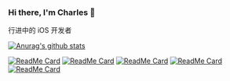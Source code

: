 ### Hi there, I'm Charles 👋
行进中的 iOS 开发者

<!--
**ysCharles/ysCharles** is a ✨ _special_ ✨ repository because its `README.md` (this file) appears on your GitHub profile.

Here are some ideas to get you started:

- 🔭 I’m currently working on ...
- 🌱 I’m currently learning ...
- 👯 I’m looking to collaborate on ...
- 🤔 I’m looking for help with ...
- 💬 Ask me about ...
- 📫 How to reach me: ...
- 😄 Pronouns: ...
- ⚡ Fun fact: ...
-->


[![Anurag's github stats](https://github-readme-stats.vercel.app/api?username=ysCharles&theme=onedark&show_icons=true)](https://github.com/ysCharles)

[![ReadMe Card](https://github-readme-stats.vercel.app/api/pin/?username=ysCharles&repo=TLPageView&theme=dracula)](https://github.com/ysCharles/TLPageView)
[![ReadMe Card](https://github-readme-stats.vercel.app/api/pin/?username=ysCharles&repo=TLCommon&theme=dracula)](https://github.com/ysCharles/TLCommon)
[![ReadMe Card](https://github-readme-stats.vercel.app/api/pin/?username=ysCharles&repo=TLSerializable&theme=dracula)](https://github.com/ysCharles/TLSerializable)
[![ReadMe Card](https://github-readme-stats.vercel.app/api/pin/?username=ysCharles&repo=TLNetTool&theme=dracula)](https://github.com/ysCharles/TLNetTool)
[![ReadMe Card](https://github-readme-stats.vercel.app/api/pin/?username=ysCharles&repo=TLQRCode&theme=dracula)](https://github.com/ysCharles/TLQRCode)
<!--
![Anurag's github stats](https://github-readme-stats.vercel.app/api?username=ysCharles&theme=cobalt)
![Anurag's github stats](https://github-readme-stats.vercel.app/api?username=ysCharles&theme=synthwave)
![Anurag's github stats](https://github-readme-stats.vercel.app/api?username=ysCharles&theme=highcontrast)
![Anurag's github stats](https://github-readme-stats.vercel.app/api?username=ysCharles&theme=dracula)
![Anurag's github stats](https://github-readme-stats.vercel.app/api?username=ysCharles&theme=dark)
![Anurag's github stats](https://github-readme-stats.vercel.app/api?username=ysCharles&theme=radical)
![Anurag's github stats](https://github-readme-stats.vercel.app/api?username=ysCharles&theme=merko)
![Anurag's github stats](https://github-readme-stats.vercel.app/api?username=ysCharles&theme=gruvbox)
![Anurag's github stats](https://github-readme-stats.vercel.app/api?username=ysCharles&theme=tokyonight)
-->

